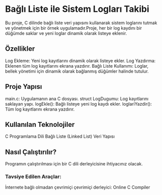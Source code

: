 # Bağlı Liste ile Sistem Logları Takibi
Bu proje, C dilinde bağlı liste veri yapısını kullanarak sistem loglarını tutmak ve yönetmek için bir örnek uygulamadır.Proje, her bir log kaydını bir düğümde saklar ve yeni loglar dinamik olarak listeye eklenir.

## Özellikler
Log Ekleme: Yeni log kayıtlarını dinamik olarak listeye ekler.
Log Yazdırma: Eklenen tüm log kayıtlarını ekrana yazdırır.
Bağlı Liste Kullanımı: Loglar, bellek yönetimi için dinamik olarak bağlanmış düğümler halinde tutulur.

## Proje Yapısı
main.c: Uygulamanın ana C dosyası.
struct LogDugumu: Log kayıtlarını saklayan yapı.
logEkle(): Bağlı listeye yeni log kaydı ekler.
loglariYazdir(): Tüm log kayıtlarını ekrana yazdırır.

## Kullanılan Teknolojiler
C Programlama Dili
Bağlı Liste (Linked List) Veri Yapısı

## Nasıl Çalıştırılır?
Programın çalıştırılması için bir C dili derleyicisine ihtiyacınız olacak.

### Tavsiye Edilen Araçlar:
İnternete bağlı olmadan çevrimiçi çevrimiçi derleyici: Online C Compiler
